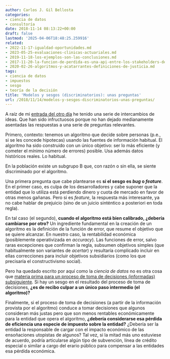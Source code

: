 ```yaml
---
author: Carlos J. Gil Bellosta
categories:
- ciencia de datos
- consultoría
date: 2018-11-14 08:13:22+00:00
draft: false
lastmod: '2025-04-06T18:48:25.259916'
related:
- 2022-11-17-igualdad-oportunidades.md
- 2023-05-25-evaluaciones-clinicas-actuariales.md
- 2019-11-18-los-ejemplos-son-las-conclusiones.md
- 2017-11-20-la-funcion-de-perdida-es-una-api-entre-los-stakeholders-de-un-analisis-estadistico.md
- 2020-02-26-algoritmos-y-acatarrantes-definiciones-de-justicia.md
tags:
- ciencia de datos
- impuestos
- sesgo
- teoría de la decisión
title: 'Modelos y sesgos (discriminatorios): unas preguntas'
url: /2018/11/14/modelos-y-sesgos-discriminatorios-unas-preguntas/
---
```


A raíz de mi [entrada del otro día](https://datanalytics.com/2018/11/07/cuando-oigais-que-los-algoritmos-discriminan-acordaos-de-esto-que-cuento-hoy/) he tenido una serie de intercambios de ideas. Que han sido infructuosos porque no han dejado medianamente asentadas las respuestas a una serie de preguntas relevantes.

Primero, contexto: tenemos un algoritmo que decide sobre personas (p.e., si se les concede hipotecas) usando las fuentes de información habitual. El algoritmo ha sido construido con un único objetivo: ser lo más eficiente (y cometer el mínimo número de errores) posible. Usa además datos históricos reales. Lo habitual.

En la población existe un subgrupo B que, con razón o sin ella, se siente discriminado por el algoritmo.

Una primera pregunta que cabe plantearse es **si el sesgo es _bug_ o _feature_**. En el primer caso, es culpa de los desarrolladores y cabe suponer que la entidad que lo utiliza está perdiendo dinero y cuota de mercado en favor de otras menos gañanas. Pero si es _feature_, la respuesta más interesante, ya no cabe hablar de prejuicio (sino de un juicio sinténtico a posteriori en toda regla).

En tal caso (el segundo), **cuando el algoritmo está bien calibrado, ¿debería cambiarse por otro?** Un ingrediente fundamental en la creación de un algoritmo es la definición de la función de error, que resume el objetivo que se quiere alcanzar. En nuestro caso, la rentabilidad económica (posiblemente operativizada en _accuracy_). Las funciones de error, salvo raras excepciones que confirman la regla, subsumen objetivos simples (que habitualmente son variantes de _acertar_) y resultaría complicado incluir en ellas correcciones para incluir objetivos subsidiarios (como los que precisaría el constructivismo social).

Pero ha quedado escrito por aquí como la _ciencia de datos_ no es otra cosa que [materia prima para un proceso de toma de decisiones (informadas) subsiguiente](https://datanalytics.com/2018/05/22/existira-algun-caso-de-uso-de-la-estadistica-que-no-sea-materia-prima-para-la-toma-de-decisiones-informadas/). Si hay un sesgo en el resultado del proceso de toma de decisiones, **¿es de recibo culpar a un único paso intermedio (el algoritmo)?**

Finalmente, si el proceso de toma de decisiones (a partir de la información provista por el algoritmo) conduce a tomar decisiones que algunos consideran más justas pero que son menos rentables económicamente para la entidad que opera el algoritmo, **¿debería considerarse esa pérdida de eficiencia una especie de impuesto sobre la entidad?** ¿Debería ser la entidad la responsable de cargar con el impacto económico de las ensoñaciones utopistas de algunos? Tal vez, si la mitad más uno estuviese de acuerdo, podría articularse algún tipo de subvención, línea de crédito especial o similar a cargo del erario público para compensar a las entidades esa pérdida económica.